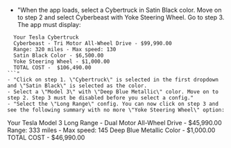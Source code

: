 - "When the app loads, select a Cybertruck in Satin Black color. Move on to step 2 and select Cyberbeast with Yoke Steering Wheel. Go to step 3. The app must display:
```
  Your Tesla Cybertruck
  Cyberbeast - Tri Motor All-Wheel Drive - $99,990.00
  Range: 320 miles - Max speed: 130
  Satin Black Color - $6,500.00
  Yoke Steering Wheel - $1,000.00
  TOTAL COST -  $106,490.00
```"
- "Click on step 1. \"Cybertruck\" is selected in the first dropdown and \"Satin Black\" is selected as the color.
- Select a \"Model 3\" with \"Deep Blue Metallic\" color. Move on to step 2. Step 3 must be disabled before you select a config."
- "Select the \"Long Range\" config. You can now click on step 3 and see the following summary with no more \"Yoke Steering Wheel\" option:
```
  Your Tesla Model 3
  Long Range - Dual Motor All-Wheel Drive - $45,990.00
  Range: 333 miles - Max speed: 145
  Deep Blue Metallic Color - $1,000.00
  TOTAL COST -  $46,990.00
```"
